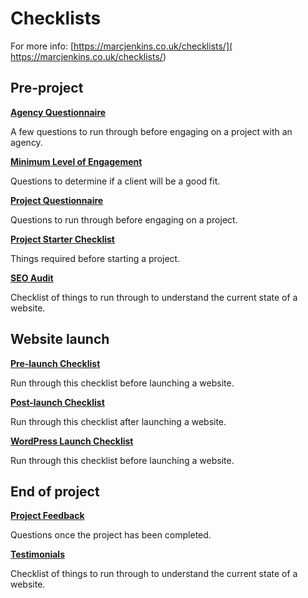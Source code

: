 # Checklists

For more info:  [https://marcjenkins.co.uk/checklists/]( https://marcjenkins.co.uk/checklists/)

## Pre-project

**[Agency Questionnaire](agency-questionnaire.md)**

A few questions to run through before engaging on a project with an agency.

**[Minimum Level of Engagement](minimum-level-of-engagement.md)**

Questions to determine if a client will be a good fit.

**[Project Questionnaire](project-questionnaire.md)**

Questions to run through before engaging on a project.

**[Project Starter Checklist](project-starter-checklist.md)**

Things required before starting a project.

**[SEO Audit](seo-audit.md)**

Checklist of things to run through to understand the current state of a website.

## Website launch

**[Pre-launch Checklist](pre-launch.md)**

Run through this checklist before launching a website.

**[Post-launch Checklist](post-launch.md)**

Run through this checklist after launching a website.

**[WordPress Launch Checklist](wordpress-launch.md)**

Run through this checklist before launching a website.

## End of project

**[Project Feedback](project-feedback.md)**

Questions once the project has been completed.

**[Testimonials](testimonials.md)**

Checklist of things to run through to understand the current state of a website.
